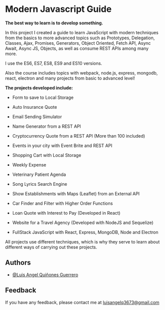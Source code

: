 
# Modern Javascript Guide

**The best way to learn is to develop something.** 

In this project I created a guide to learn JavaScript with modern techniques from the basics to more advanced topics such as Prototypes, Delegation, Classes, Ajax, Promises, Generators, Object Oriented, Fetch API, Async Await, Async JS, Objects, as well as consume REST APIs among many more.

I use the ES6, ES7, ES8, ES9 and ES10 versions.

Also the course includes topics with webpack, node.js, express, mongodb, react, electron and many projects from basic to advanced level!

**The projects developed include:**

- Form to save to Local Storage

- Auto Insurance Quote

- Email Sending Simulator

- Name Generator from a REST API

- Cryptocurrency Quote from a REST API (More than 100 included)

- Events in your city with Event Brite and REST API

- Shopping Cart with Local Storage

- Weekly Expense

- Veterinary Patient Agenda

- Song Lyrics Search Engine

- Show Establishments with Maps (Leaflet) from an External API

- Car Finder and Filter with Higher Order Functions

- Loan Quote with Interest to Pay (Developed in React)

- Website for a Travel Agency (Developed with NodeJS and Sequelize)

- FullStack JavaScript with React, Express, MongoDB, Node and Electron

All projects use different techniques, which is why they serve to learn about different ways of carrying out these projects.
## Authors

- [@Luis Angel Quiñones Guerrero](https://github.com/luisangelq)

  
## Feedback

If you have any feedback, please contact me at luisangelq3673@gmail.com

  
